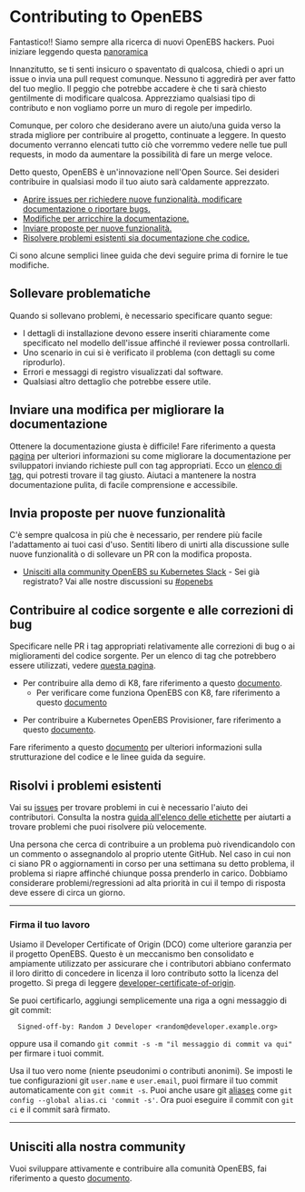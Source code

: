 # Contributing to OpenEBS

Fantastico!! Siamo sempre alla ricerca di nuovi OpenEBS hackers. Puoi iniziare leggendo questa [panoramica](./contribute/design/README.md)

Innanzitutto, se ti senti insicuro o spaventato di qualcosa, chiedi o apri un issue o invia una pull request comunque. Nessuno ti aggredirà per aver fatto del tuo meglio. Il peggio che potrebbe accadere è che ti sarà chiesto gentilmente di modificare qualcosa. Apprezziamo qualsiasi tipo di contributo e non vogliamo porre un muro di regole per impedirlo.

Comunque, per coloro che desiderano avere un aiuto/una guida verso la strada migliore per contribuire al progetto, continuate a leggere. In questo documento verranno elencati tutto ciò che vorremmo vedere nelle tue pull requests, in modo da aumentare la possibilità di fare un merge veloce.

Detto questo, OpenEBS è un'innovazione nell'Open Source. Sei desideri contribuire in qualsiasi modo il tuo aiuto sarà caldamente apprezzato.

- [Aprire issues per richiedere nuove funzionalità. modificare documentazione o riportare bugs.](#raising-issues)
- [Modifiche per arricchire la documentazione.](#submit-change-to-improve-documentation)
- [Inviare proposte per nuove funzionalità.](#submit-proposals-for-new-features)
- [Risolvere problemi esistenti sia documentazione che codice.](#contributing-to-source-code-and-bug-fixes)

Ci sono alcune semplici linee guida che devi seguire prima di fornire le tue modifiche.

## Sollevare problematiche

Quando si sollevano problemi, è necessario specificare quanto segue:

- I dettagli di installazione devono essere inseriti chiaramente come specificato nel modello dell'issue affinché il reviewer possa controllarli.
- Uno scenario in cui si è verificato il problema (con dettagli su come riprodurlo).
- Errori e messaggi di registro visualizzati dal software.
- Qualsiasi altro dettaglio che potrebbe essere utile.

## Inviare una modifica per migliorare la documentazione

Ottenere la documentazione giusta è difficile! Fare riferimento a questa [pagina](./contribute/CONTRIBUTING-TO-DEVELOPER-DOC.md) per ulteriori informazioni su come migliorare la documentazione per sviluppatori inviando richieste pull con tag appropriati. Ecco un [elenco di tag](./contribute/labels-of-issues.md), qui potresti trovare il tag giusto. Aiutaci a mantenere la nostra documentazione pulita, di facile comprensione e accessibile.

## Invia proposte per nuove funzionalità

C'è sempre qualcosa in più che è necessario, per rendere più facile l'adattamento ai tuoi casi d'uso. Sentiti libero di unirti alla discussione sulle nuove funzionalità o di sollevare un PR con la modifica proposta.

- [Unisciti alla community OpenEBS su Kubernetes Slack](https://kubernetes.slack.com) - Sei già registrato? Vai alle nostre discussioni su [#openebs](https://kubernetes.slack.com/messages/openebs/) 

## Contribuire al codice sorgente e alle correzioni di bug

Specificare nelle PR i tag appropriati relativamente alle correzioni di bug o ai miglioramenti del codice sorgente. Per un elenco di tag che potrebbero essere utilizzati, vedere [questa pagina](./contribute/labels-of-issues.md).

- Per contribuire alla demo di K8, fare riferimento a questo [documento](./contribute/CONTRIBUTING-TO-K8S-DEMO.md).
   - Per verificare come funziona OpenEBS con K8, fare riferimento a questo [documento](./k8s/README.md)

* Per contribuire a Kubernetes OpenEBS Provisioner, fare riferimento a questo [documento](./contribute/CONTRIBUTING-TO-KUBERNETES-OPENEBS-PROVISIONER.md).

Fare riferimento a questo [documento](./contribute/design/code-structuring.md) per ulteriori informazioni sulla strutturazione del codice e le linee guida da seguire.

## Risolvi i problemi esistenti

Vai su [issues](https://github.com/openebs/openebs/issues) per trovare problemi in cui è necessario l'aiuto dei contributori. Consulta la nostra [guida all'elenco delle etichette](./contribute/labels-of-issues.md) per aiutarti a trovare problemi che puoi risolvere più velocemente.

Una persona che cerca di contribuire a un problema può rivendicandolo con un commento o assegnandolo al proprio utente GitHub. Nel caso in cui non ci siano PR o aggiornamenti in corso per una settimana su detto problema, il problema si riapre affinché chiunque possa prenderlo in carico. Dobbiamo considerare problemi/regressioni ad alta priorità in cui il tempo di risposta deve essere di circa un giorno.

---

### Firma il tuo lavoro

Usiamo il Developer Certificate of Origin (DCO) come ulteriore garanzia per il progetto OpenEBS. Questo è un meccanismo ben consolidato e ampiamente utilizzato per assicurare che i contributori abbiano confermato il loro diritto di concedere in licenza il loro contributo sotto la licenza del progetto. Si prega di leggere [developer-certificate-of-origin](./contribute/developer-certificate-of-origin).

Se puoi certificarlo, aggiungi semplicemente una riga a ogni messaggio di git commit: 

```
  Signed-off-by: Random J Developer <random@developer.example.org>
```

oppure usa il comando `git commit -s -m "il messaggio di commit va qui"` per firmare i tuoi commit.

Usa il tuo vero nome (niente pseudonimi o contributi anonimi). Se imposti le tue configurazioni git `user.name` e `user.email`, puoi firmare il tuo commit automaticamente con `git commit -s`. Puoi anche usare git [aliases](https://git-scm.com/book/en/v2/Git-Basics-Git-Aliases) come `git config --global alias.ci 'commit -s'`. Ora puoi eseguire il commit con `git ci` e il commit sarà firmato.

---
## Unisciti alla nostra community

Vuoi sviluppare attivamente e contribuire alla comunità OpenEBS, fai riferimento a questo [documento](./community/README.md).
